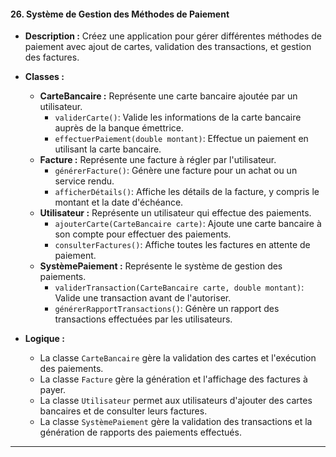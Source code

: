 #### **26. Système de Gestion des Méthodes de Paiement**

- **Description :** Créez une application pour gérer différentes méthodes de paiement avec ajout de cartes, validation des transactions, et gestion des factures.
- **Classes :**
  - **CarteBancaire :** Représente une carte bancaire ajoutée par un utilisateur.
    - `validerCarte()`: Valide les informations de la carte bancaire auprès de la banque émettrice.
    - `effectuerPaiement(double montant)`: Effectue un paiement en utilisant la carte bancaire.
  - **Facture :** Représente une facture à régler par l'utilisateur.
    - `générerFacture()`: Génère une facture pour un achat ou un service rendu.
    - `afficherDétails()`: Affiche les détails de la facture, y compris le montant et la date d'échéance.
  - **Utilisateur :** Représente un utilisateur qui effectue des paiements.
    - `ajouterCarte(CarteBancaire carte)`: Ajoute une carte bancaire à son compte pour effectuer des paiements.
    - `consulterFactures()`: Affiche toutes les factures en attente de paiement.
  - **SystèmePaiement :** Représente le système de gestion des paiements.
    - `validerTransaction(CarteBancaire carte, double montant)`: Valide une transaction avant de l'autoriser.
    - `générerRapportTransactions()`: Génère un rapport des transactions effectuées par les utilisateurs.
  
- **Logique :**
  - La classe `CarteBancaire` gère la validation des cartes et l'exécution des paiements.
  - La classe `Facture` gère la génération et l'affichage des factures à payer.
  - La classe `Utilisateur` permet aux utilisateurs d'ajouter des cartes bancaires et de consulter leurs factures.
  - La classe `SystèmePaiement` gère la validation des transactions et la génération de rapports des paiements effectués.

---
